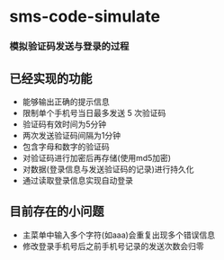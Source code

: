 # sms-code-simulate
### 模拟验证码发送与登录的过程

## 已经实现的功能
- 能够输出正确的提⽰信息
- 限制单个⼿机号当⽇最多发送 5 次验证码
- 验证码有效时间为5分钟
- 两次发送验证码间隔为1分钟
- 包含字⺟和数字的验证码
- 对验证码进⾏加密后再存储(使用md5加密)
- 对数据(登录信息与发送验证码的记录)进⾏持久化
- 通过读取登录信息实现自动登录

## 目前存在的小问题
- 主菜单中输入多个字符(如aaa)会重复出现多个错误信息
- 修改登录手机号后之前手机号记录的发送次数会归零